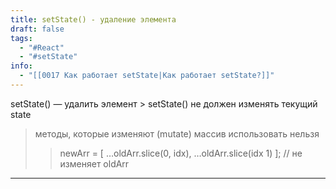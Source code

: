```yaml
---
title: setState() - удаление элемента
draft: false
tags:
  - "#React"
  - "#setState"
info:
  - "[[0017 Как работает setState|Как работает setState?]]"
---
```

setState() — удалить элемент > setState() не должен изменять текущий state 
> методы, которые изменяют (mutate) массив использовать нельзя 
> > newArr = [ …oldArr.slice(0, idx), …oldArr.slice(idx 1) ]; 
> > // не изменяет oldArr

_____
